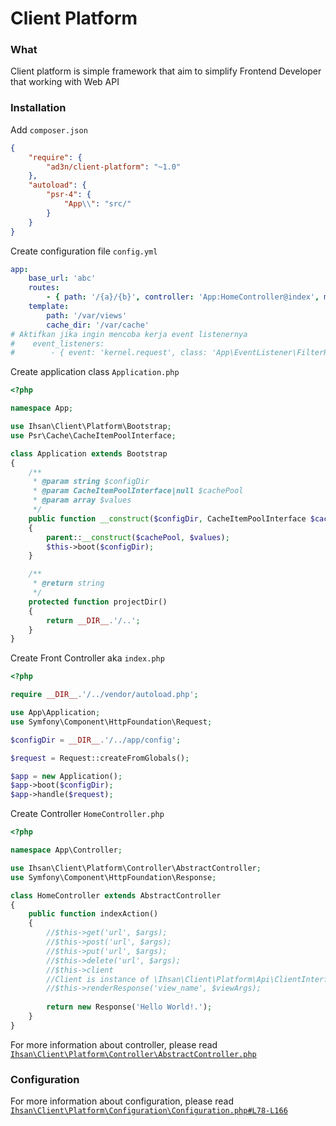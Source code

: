 # Client Platform #

### What

Client platform is simple framework that aim to simplify Frontend Developer that working with Web API

### Installation

Add `composer.json`

```json
{
    "require": {
        "ad3n/client-platform": "~1.0"
    },
    "autoload": {
        "psr-4": {
            "App\\": "src/"
        }
    }
}

```

Create configuration file `config.yml`

```yaml
app:
    base_url: 'abc'
    routes:
        - { path: '/{a}/{b}', controller: 'App:HomeController@index', methods: ['GET'] }
    template:
        path: '/var/views'
        cache_dir: '/var/cache'
# Aktifkan jika ingin mencoba kerja event listenernya
#    event_listeners:
#        - { event: 'kernel.request', class: 'App\EventListener\FilterRequestListener', method: 'filter' }
```

Create application class `Application.php`

```php
<?php

namespace App;

use Ihsan\Client\Platform\Bootstrap;
use Psr\Cache\CacheItemPoolInterface;

class Application extends Bootstrap
{
    /**
     * @param string $configDir
     * @param CacheItemPoolInterface|null $cachePool
     * @param array $values
     */
    public function __construct($configDir, CacheItemPoolInterface $cachePool = null, array $values = array())
    {
        parent::__construct($cachePool, $values);
        $this->boot($configDir);
    }

    /**
     * @return string
     */
    protected function projectDir()
    {
        return __DIR__.'/..';
    }
}

```

Create Front Controller aka `index.php`

```php
<?php

require __DIR__.'/../vendor/autoload.php';

use App\Application;
use Symfony\Component\HttpFoundation\Request;

$configDir = __DIR__.'/../app/config';

$request = Request::createFromGlobals();

$app = new Application();
$app->boot($configDir);
$app->handle($request);

```

Create Controller `HomeController.php`

```php
<?php

namespace App\Controller;

use Ihsan\Client\Platform\Controller\AbstractController;
use Symfony\Component\HttpFoundation\Response;

class HomeController extends AbstractController
{
    public function indexAction()
    {
        //$this->get('url', $args);
        //$this->post('url', $args);
        //$this->put('url', $args);
        //$this->delete('url', $args);
        //$this->client
        //Client is instance of \Ihsan\Client\Platform\Api\ClientInterface
        //$this->renderResponse('view_name', $viewArgs);
        
        return new Response('Hello World!.');
    }
}

```

For more information about controller, please read [`Ihsan\Client\Platform\Controller\AbstractController.php`](src/Controller/AbstractController.php)

### Configuration

For more information about configuration, please read [`Ihsan\Client\Platform\Configuration\Configuration.php#L78-L166`](src/Configuration/Configuration.php#L78-L166)